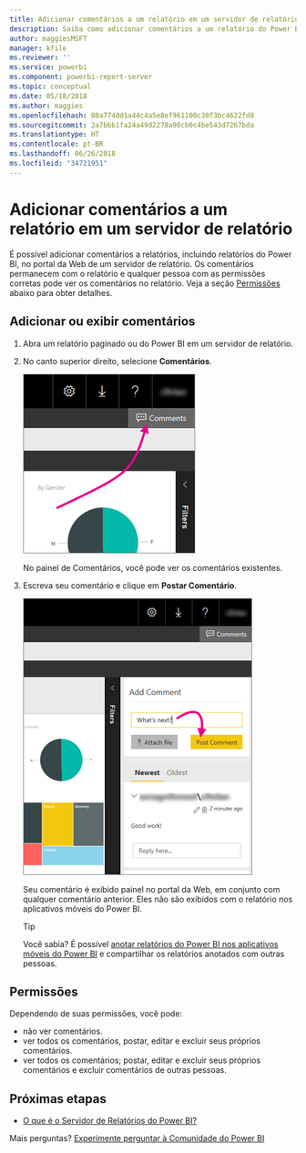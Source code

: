 ```yaml
---
title: Adicionar comentários a um relatório em um servidor de relatório – Servidor de Relatórios do Power BI
description: Saiba como adicionar comentários a um relatório do Power BI ou a um relatório paginado em um Servidor de Relatório do Power BI ou no servidor de relatório do SQL Server Reporting Services.
author: maggiesMSFT
manager: kfile
ms.reviewer: ''
ms.service: powerbi
ms.component: powerbi-report-server
ms.topic: conceptual
ms.date: 05/18/2018
ms.author: maggies
ms.openlocfilehash: 08a7740d1a44c4a5e8ef961100c38f3bc4622fd8
ms.sourcegitcommit: 2a7bbb1fa24a49d2278a90cb0c4be543d7267bda
ms.translationtype: HT
ms.contentlocale: pt-BR
ms.lasthandoff: 06/26/2018
ms.locfileid: "34721951"
---
```

# <a name="add-comments-to-a-report-in-a-report-server"></a>Adicionar comentários a um relatório em um servidor de relatório
É possível adicionar comentários a relatórios, incluindo relatórios do Power BI, no portal da Web de um servidor de relatório. Os comentários permanecem com o relatório e qualquer pessoa com as permissões corretas pode ver os comentários no relatório. Veja a seção [Permissões](#permissions) abaixo para obter detalhes.

## <a name="add-or-view-comments"></a>Adicionar ou exibir comentários
1. Abra um relatório paginado ou do Power BI em um servidor de relatório.
2. No canto superior direito, selecione **Comentários**.
   
    ![Selecionar Comentários](media/add-comments/report-server-web-portal-comments-button.png)
   
    No painel de Comentários, você pode ver os comentários existentes.
3. Escreva seu comentário e clique em **Postar Comentário**.
   
    ![Postar Comentário](media/add-comments/report-server-web-portal-comments-pane.png)
   
    Seu comentário é exibido painel no portal da Web, em conjunto com qualquer comentário anterior. Eles não são exibidos com o relatório nos aplicativos móveis do Power BI.
   
   > [!TIP]
   > Você sabia? É possível [anotar relatórios do Power BI nos aplicativos móveis do Power BI](../mobile-annotate-and-share-a-tile-from-the-mobile-apps.md) e compartilhar os relatórios anotados com outras pessoas.
   > 
   > 

## <a name="permissions"></a>Permissões
Dependendo de suas permissões, você pode:

* não ver comentários.
* ver todos os comentários, postar, editar e excluir seus próprios comentários.
* ver todos os comentários; postar, editar e excluir seus próprios comentários e excluir comentários de outras pessoas.

## <a name="next-steps"></a>Próximas etapas
* [O que é o Servidor de Relatórios do Power BI?](get-started.md)  

Mais perguntas? [Experimente perguntar à Comunidade do Power BI](https://community.powerbi.com/)

